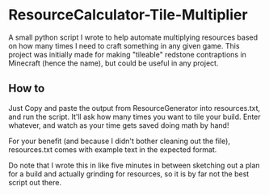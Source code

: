# ResourceCalculator-Tile-Multiplier
A small python script I wrote to help automate multiplying resources based on how many times I need to craft something in any given game. This project was initially made for making "tileable" redstone contraptions in Minecraft (hence the name), but could be useful in any project.

## How to
Just Copy and paste the output from ResourceGenerator into resources.txt, and run the script. It'll ask how many times you want to tile your build. Enter whatever, and watch as your time gets saved doing math by hand!

For your benefit (and because I didn't bother cleaning out the file), resources.txt comes with example text in the expected format.

Do note that I wrote this in like five minutes in between sketching out a plan for a build and actually grinding for resources, so it is by far not the best script out there.

